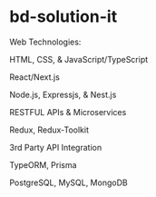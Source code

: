 # bd-solution-it
Web Technologies:



HTML, CSS, & JavaScript/TypeScript

React/Next.js

Node.js, Expressjs, & Nest.js

RESTFUL APIs & Microservices

Redux, Redux-Toolkit

3rd Party API Integration

TypeORM, Prisma

PostgreSQL, MySQL, MongoDB
